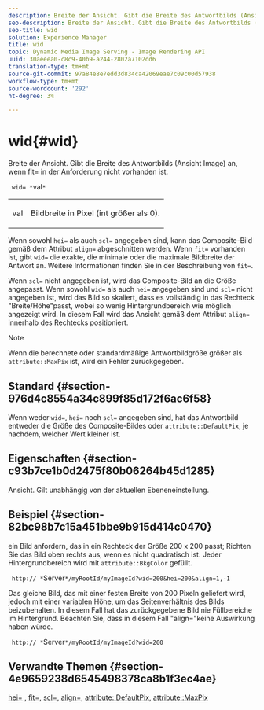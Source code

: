 ```yaml
---
description: Breite der Ansicht. Gibt die Breite des Antwortbilds (Ansicht Image) an, wenn fit= in der Anforderung nicht vorhanden ist.
seo-description: Breite der Ansicht. Gibt die Breite des Antwortbilds (Ansicht Image) an, wenn fit= in der Anforderung nicht vorhanden ist.
seo-title: wid
solution: Experience Manager
title: wid
topic: Dynamic Media Image Serving - Image Rendering API
uuid: 30aeeea0-c8c9-40b9-a244-2802a7102dd6
translation-type: tm+mt
source-git-commit: 97a84e8e7edd3d834ca42069eae7c09c00d57938
workflow-type: tm+mt
source-wordcount: '292'
ht-degree: 3%

---
```



# wid{#wid}

Breite der Ansicht. Gibt die Breite des Antwortbilds (Ansicht Image) an, wenn fit= in der Anforderung nicht vorhanden ist.

` wid= *`val`*`

<table id="simpletable_E217453246F5441C896C1F69EA4D4218"> 
 <tr class="strow"> 
  <td class="stentry"> <p> <span class="varname"> val  </span> </p> </td> 
  <td class="stentry"> <p>Bildbreite in Pixel (int größer als 0). </p> </td> 
 </tr> 
</table>

Wenn sowohl `hei=` als auch `scl=` angegeben sind, kann das Composite-Bild gemäß dem Attribut `align=` abgeschnitten werden. Wenn `fit=` vorhanden ist, gibt `wid=` die exakte, die minimale oder die maximale Bildbreite der Antwort an. Weitere Informationen finden Sie in der Beschreibung von `fit=`.

Wenn `scl=` nicht angegeben ist, wird das Composite-Bild an die Größe angepasst. Wenn sowohl `wid=` als auch `hei=` angegeben sind und `scl=` nicht angegeben ist, wird das Bild so skaliert, dass es vollständig in das Rechteck &quot;Breite/Höhe&quot;passt, wobei so wenig Hintergrundbereich wie möglich angezeigt wird. In diesem Fall wird das Ansicht gemäß dem Attribut `align=` innerhalb des Rechtecks positioniert.

>[!NOTE]
>
>Wenn die berechnete oder standardmäßige Antwortbildgröße größer als `attribute::MaxPix` ist, wird ein Fehler zurückgegeben.

## Standard {#section-976d4c8554a34c899f85d172f6ac6f58}

Wenn weder `wid=`, `hei=` noch `scl=` angegeben sind, hat das Antwortbild entweder die Größe des Composite-Bildes oder `attribute::DefaultPix`, je nachdem, welcher Wert kleiner ist.

## Eigenschaften {#section-c93b7ce1b0d2475f80b06264b45d1285}

Ansicht. Gilt unabhängig von der aktuellen Ebeneneinstellung.

## Beispiel {#section-82bc98b7c15a451bbe9b915d414c0470}

ein Bild anfordern, das in ein Rechteck der Größe 200 x 200 passt; Richten Sie das Bild oben rechts aus, wenn es nicht quadratisch ist. Jeder Hintergrundbereich wird mit `attribute::BkgColor` gefüllt.

` http:// *`Server`*/myRootId/myImageId?wid=200&hei=200&align=1,-1`

Das gleiche Bild, das mit einer festen Breite von 200 Pixeln geliefert wird, jedoch mit einer variablen Höhe, um das Seitenverhältnis des Bilds beizubehalten. In diesem Fall hat das zurückgegebene Bild nie Füllbereiche im Hintergrund. Beachten Sie, dass in diesem Fall &quot;align=&quot;keine Auswirkung haben würde.

` http:// *`Server`*/myRootId/myImageId?wid=200`

## Verwandte Themen {#section-4e9659238d6545498378ca8b1f3ec4ae}

[hei=](../../../../../is-api/http-ref/image-serving-api-ref/c-http-protocol-reference/c-command-reference/r-is-http-hei.md#reference-6d6f556ccc0e4b98a815e8a5c1944a96) ,  [fit=](../../../../../is-api/http-ref/image-serving-api-ref/c-http-protocol-reference/c-command-reference/r-fit.md#reference-f11bff6d93d143d6b135de3a923bc989),  [scl=](../../../../../is-api/http-ref/image-serving-api-ref/c-http-protocol-reference/c-command-reference/r-scl.md#reference-b2a74e493d0d407e98fe350551ba3fcc),  [align=](../../../../../is-api/http-ref/image-serving-api-ref/c-http-protocol-reference/c-command-reference/r-align.md#reference-b7d6b87c75124d78884f916dd6544bc7),  [attribute::DefaultPix](../../../../../is-api/image-catalog/image-serving-api-ref/c-image-catalog-reference/c-attributes-reference/r-defaultpix.md#reference-996b2c22b30f4fd9b970c84063306df1),  [attribute::MaxPix](../../../../../is-api/image-catalog/image-serving-api-ref/c-image-catalog-reference/c-attributes-reference/r-maxpix.md#reference-e167d396ac794079ba8b5e6eb16eeda5)
